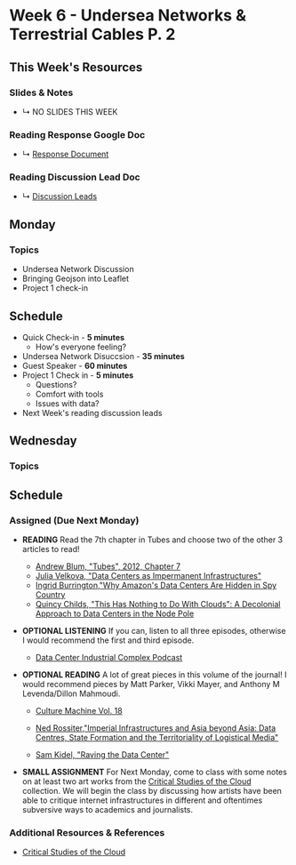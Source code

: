 # Week 6 - Undersea Networks & Terrestrial Cables P. 2


## This Week's Resources

### Slides & Notes 
* ↳ NO SLIDES THIS WEEK
### Reading Response Google Doc
* ↳ [Response Document](https://docs.google.com/document/d/1tTH-Oac5-IsplvvS-ANf6MWLI_TKMXUMWU_Bvj79xXg/edit)
 
### Reading Discussion Lead Doc
* ↳ [Discussion Leads](https://docs.google.com/document/d/1cC8rhMC4xD7Kt0QunY-WffXRhs674FFQgHLNapdv_k4/edit#heading=h.ko9guovehion)


## Monday 

### Topics
* Undersea Network Discussion
* Bringing Geojson into Leaflet
* Project 1 check-in

## Schedule
* Quick Check-in - __5 minutes__
    * How's everyone feeling?
* Undersea Network Disuccsion - __35 minutes__
* Guest Speaker - __60 minutes__
*  Project 1 Check in - __5 minutes__
    * Questions?
    * Comfort with tools
    * Issues with data?
* Next Week's reading discussion leads


## Wednesday

### Topics

## Schedule

### Assigned (**Due Next Monday**)

* **READING**
    Read the 7th chapter in Tubes and choose two of the other 3 articles to read!
    * [Andrew Blum, "Tubes", 2012, Chapter 7](https://bobcat.library.nyu.edu/primo-explore/fulldisplay?docid=nyu_aleph003634157&context=L&vid=NS2-NUI&lang=en_US&search_scope=default_scope&adaptor=Local%20Search%20Engine&tab=default_tab&query=any,contains,andrew%20blum%20tubes&offset=0)
    * [Julia Velkova, "Data Centers as Impermanent Infrastructures"](https://culturemachine.net/vol-18-the-nature-of-data-centers/data-centers-as-impermanent/)
    * [Ingrid Burrington,"Why Amazon's Data Centers Are Hidden in Spy Country](https://www.theatlantic.com/technology/archive/2016/01/amazon-web-services-data-center/423147/)
    * [Quincy Childs, "This Has Nothing to Do With Clouds": A Decolonial Approach to Data Centers in the Node Pole](https://commonplace.knowledgefutures.org/pub/0rpv3iuc/release/1)

* **OPTIONAL LISTENING**
    If you can, listen to all three episodes, otherwise I would recommend the first and third episode.
    * [Data Center Industrial Complex Podcast](https://www.youtube.com/playlist?list=PLx7HtJGIlJ0HUvFkUpYxJwZEExpVNQAS1)

* **OPTIONAL READING**
    A lot of great pieces in this volume of the journal! I would recommend pieces by Matt Parker, Vikki Mayer, and Anthony M Levenda/Dillon Mahmoudi.
    * [Culture Machine Vol. 18](https://culturemachine.net/vol-18-the-nature-of-data-centers/)

    * [Ned Rossiter,"Imperial Infrastructures and Asia beyond Asia: Data Centres, State Formation and the Territoriality of Logistical Media"](https://twentynine.fibreculturejournal.org/wp-content/pdfs/FCJ-220NedRossiter.pdf)
    * [Sam Kidel, "Raving the Data Center"](https://www.ableton.com/en/blog/sam-kidel-raving-data-center/)

* **SMALL ASSIGNMENT**
    For Next Monday, come to class with some notes on at least two art works from the [Critical Studies of the Cloud](https://www.criticalstudiesofthe.cloud/db1) collection. We will begin the class by discussing how artists have been able to critique internet infrastructures in different and oftentimes subversive ways to academics and journalists.

### Additional Resources & References
* [Critical Studies of the Cloud](https://www.criticalstudiesofthe.cloud/db1)
